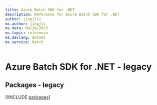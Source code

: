 ```yaml
---
title: Azure Batch SDK for .NET
description: Reference for Azure Batch SDK for .NET
author: jingjlii
ms.author: jingjli
ms.data: 09/20/2023
ms.topic: reference
ms.devlang: dotnet
ms.service: batch
---
```

# Azure Batch SDK for .NET - legacy
## Packages - legacy
[!INCLUDE [packages](batch-index.md)]